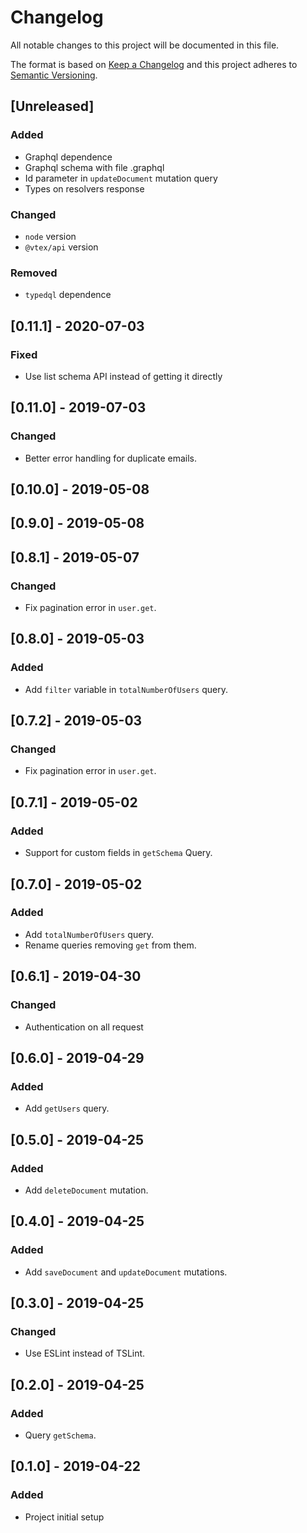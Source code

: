 # Changelog

All notable changes to this project will be documented in this file.

The format is based on [Keep a Changelog](http://keepachangelog.com/en/1.0.0/)
and this project adheres to [Semantic Versioning](http://semver.org/spec/v2.0.0.html).

## [Unreleased]

### Added
- Graphql dependence
- Graphql schema with file .graphql
- Id parameter in `updateDocument` mutation query
- Types on resolvers response

### Changed
- `node` version
- `@vtex/api` version

### Removed
- `typedql` dependence

## [0.11.1] - 2020-07-03

### Fixed

- Use list schema API instead of getting it directly

## [0.11.0] - 2019-07-03

### Changed

- Better error handling for duplicate emails.

## [0.10.0] - 2019-05-08

## [0.9.0] - 2019-05-08

## [0.8.1] - 2019-05-07

### Changed

- Fix pagination error in `user.get`.

## [0.8.0] - 2019-05-03

### Added

- Add `filter` variable in `totalNumberOfUsers` query.

## [0.7.2] - 2019-05-03

### Changed

- Fix pagination error in `user.get`.

## [0.7.1] - 2019-05-02

### Added

- Support for custom fields in `getSchema` Query.

## [0.7.0] - 2019-05-02

### Added

- Add `totalNumberOfUsers` query.
- Rename queries removing `get` from them.

## [0.6.1] - 2019-04-30

### Changed

- Authentication on all request

## [0.6.0] - 2019-04-29

### Added

- Add `getUsers` query.

## [0.5.0] - 2019-04-25

### Added

- Add `deleteDocument` mutation.

## [0.4.0] - 2019-04-25

### Added

- Add `saveDocument` and `updateDocument` mutations.

## [0.3.0] - 2019-04-25

### Changed

- Use ESLint instead of TSLint.

## [0.2.0] - 2019-04-25

### Added

- Query `getSchema`.

## [0.1.0] - 2019-04-22

### Added

- Project initial setup
